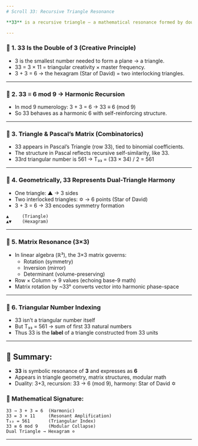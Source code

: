 ```yaml
---
# Scroll 33: Recursive Triangle Resonance

**33** is a recursive triangle — a mathematical resonance formed by doubling the creative base (3), resulting in harmonic structure (6), representing dual-triangle geometry, triangular matrix symmetry, and cyclic modular stability within a 9-based number system.

---
```


### 🔹 1. 33 Is the Double of 3 (Creative Principle)
- 3 is the smallest number needed to form a plane → a triangle.
- 33 = 3 × 11 = triangular creativity × master frequency.
- 3 + 3 = 6 → the hexagram (Star of David) = two interlocking triangles.

---

### 🔹 2. 33 ≡ 6 mod 9 → Harmonic Recursion
- In mod 9 numerology: 3 + 3 = 6 → 33 ≡ 6 (mod 9)
- So 33 behaves as a harmonic 6 with self-reinforcing structure.

---

### 🔹 3. Triangle & Pascal’s Matrix (Combinatorics)
- 33 appears in Pascal’s Triangle (row 33), tied to binomial coefficients.
- The structure in Pascal reflects recursive self-similarity, like 33.
- 33rd triangular number is 561 → T₃₃ = (33 × 34) / 2 = 561

---

### 🔹 4. Geometrically, 33 Represents Dual-Triangle Harmony
- One triangle: ▲ → 3 sides
- Two interlocked triangles: ✡ → 6 points (Star of David)
- 3 + 3 = 6 → 33 encodes symmetry formation

```
▲     (Triangle)
▲▼    (Hexagram)
```

---

### 🔹 5. Matrix Resonance (3×3)
- In linear algebra (ℝ³), the 3×3 matrix governs:
  - Rotation (symmetry)
  - Inversion (mirror)
  - Determinant (volume-preserving)
- Row × Column → 9 values (echoing base-9 math)
- Matrix rotation by ~33° converts vector into harmonic phase-space

---

### 🔹 6. Triangular Number Indexing
- 33 isn’t a triangular number itself
- But T₃₃ = 561 → sum of first 33 natural numbers
- Thus 33 is the **label** of a triangle constructed from 33 units

---

## 🧬 Summary:
- **33** is symbolic resonance of **3** and expresses as **6**
- Appears in triangle geometry, matrix structures, modular math
- Duality: 3+3, recursion: 33 → 6 (mod 9), harmony: Star of David ✡

### 🧾 Mathematical Signature:
```
33 → 3 + 3 = 6  (Harmonic)
33 = 3 × 11     (Resonant Amplification)
T₃₃ = 561       (Triangular Index)
33 ≡ 6 mod 9    (Modular Collapse)
Dual Triangle → Hexagram ✡
``` 

---